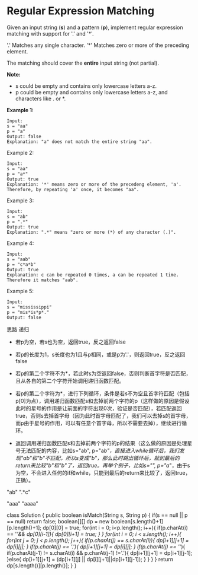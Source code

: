 # Regular Expression Matching

Given an input string (**s**) and a pattern (**p**), implement regular expression matching with support for '.' and '*'.

'.' Matches any single character.
'*' Matches zero or more of the preceding element.

The matching should cover the **entire** input string (not partial).

**Note:**

* s could be empty and contains only lowercase letters a-z.
* p could be empty and contains only lowercase letters a-z, and characters like . or *.

**Example 1:**
```
Input:
s = "aa"
p = "a"
Output: false
Explanation: "a" does not match the entire string "aa".
```

Example 2:
```
Input:
s = "aa"
p = "a*"
Output: true
Explanation: '*' means zero or more of the precedeng element, 'a'. Therefore, by repeating 'a' once, it becomes "aa".
```

Example 3:
```
Input:
s = "ab"
p = ".*"
Output: true
Explanation: ".*" means "zero or more (*) of any character (.)".
```
Example 4:
```
Input:
s = "aab"
p = "c*a*b"
Output: true
Explanation: c can be repeated 0 times, a can be repeated 1 time. Therefore it matches "aab".
```
Example 5:
```
Input:
s = "mississippi"
p = "mis*is*p*."
Output: false
```

思路 递归

* 若p为空，若s也为空，返回true，反之返回false

* 若p的长度为1，s长度也为1且与p相同，或是p为'.'，则返回true，反之返回false

* 若p的第二个字符不为*，若此时s为空返回false，否则判断首字符是否匹配，且从各自的第二个字符开始调用递归函数匹配。

* 若p的第二个字符为*，进行下列循环，条件是若s不为空且首字符匹配（包括p[0]为点），调用递归函数匹配s和去掉前两个字符的p（这样做的原因是假设此时的星号的作用是让前面的字符出现0次，验证是否匹配），若匹配返回true，否则s去掉首字母（因为此时首字母匹配了，我们可以去掉s的首字母，而p由于星号的作用，可以有任意个首字母，所以不需要去掉），继续进行循环。

* 返回调用递归函数匹配s和去掉前两个字符的p的结果（这么做的原因是处理星号无法匹配的内容，比如s="ab", p="a*b"，直接进入while循环后，我们发现"ab"和"b"不匹配，所以s变成"b"，那么此时跳出循环后，就到最后的return来比较"b"和"b"了，返回true。再举个例子，比如s="", p="a*"，由于s为空，不会进入任何的if和while，只能到最后的return来比较了，返回true，正确）。

 
"ab"
".*c"


"aaa"
"aaaa"


class Solution {
    public boolean isMatch(String s, String p) {
        if(s == null || p == null) return false;
        boolean[][] dp = new boolean[s.length()+1][p.length()+1];
        dp[0][0] = true;
        for(int i = 0; i<p.length(); i++){
            if(p.charAt(i) == '*'&& dp[0][i-1]){
                dp[0][i+1] = true;
            }
        }
        for(int i = 0; i < s.length(); i++){
            for(int j = 0; j < p.length(); j++){
                if(p.charAt(j) == s.charAt(i)){
                    dp[i+1][j+1] = dp[i][j];
                }
                if(p.charAt(j) == '.'){
                    dp[i+1][j+1] = dp[i][j]; 
                }
                if(p.charAt(j) == '*'){
                    if(p.charAt(j-1) != s.charAt(i) && p.charAt(j-1) !='.'){
                        dp[i+1][j+1] = dp[i+1][j-1];                      
                    }else{
                        dp[i+1][j+1] = (dp[i+1][j] || dp[i][j+1]||dp[i+1][j-1]);
                    }
                }
            }
        }
        return dp[s.length()][p.length()];
    }
}
